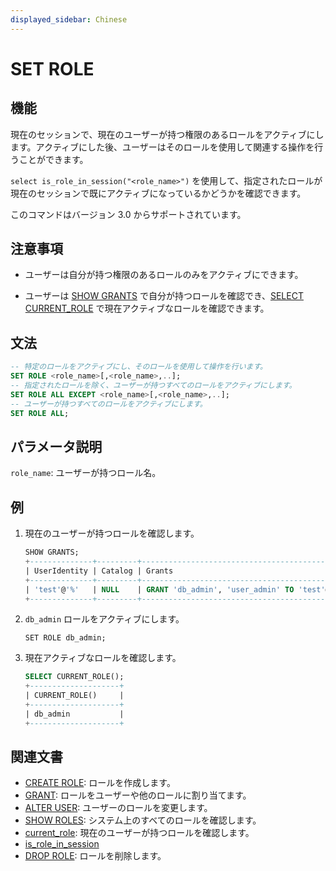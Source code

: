 ```yaml
---
displayed_sidebar: Chinese
---
```


# SET ROLE

## 機能

現在のセッションで、現在のユーザーが持つ権限のあるロールをアクティブにします。アクティブにした後、ユーザーはそのロールを使用して関連する操作を行うことができます。

`select is_role_in_session("<role_name>")` を使用して、指定されたロールが現在のセッションで既にアクティブになっているかどうかを確認できます。

このコマンドはバージョン 3.0 からサポートされています。

## 注意事項

- ユーザーは自分が持つ権限のあるロールのみをアクティブにできます。

- ユーザーは [SHOW GRANTS](SHOW_GRANTS.md) で自分が持つロールを確認でき、[SELECT CURRENT_ROLE](../../sql-functions/utility-functions/current_role.md) で現在アクティブなロールを確認できます。

## 文法

```SQL
-- 特定のロールをアクティブにし、そのロールを使用して操作を行います。
SET ROLE <role_name>[,<role_name>,..];
-- 指定されたロールを除く、ユーザーが持つすべてのロールをアクティブにします。
SET ROLE ALL EXCEPT <role_name>[,<role_name>,..]; 
-- ユーザーが持つすべてのロールをアクティブにします。
SET ROLE ALL;
```

## パラメータ説明

`role_name`: ユーザーが持つロール名。

## 例

1. 現在のユーザーが持つロールを確認します。

    ```SQL
    SHOW GRANTS;
    +--------------+---------+----------------------------------------------+
    | UserIdentity | Catalog | Grants                                       |
    +--------------+---------+----------------------------------------------+
    | 'test'@'%'   | NULL    | GRANT 'db_admin', 'user_admin' TO 'test'@'%' |
    +--------------+---------+----------------------------------------------+
    ```

2. `db_admin` ロールをアクティブにします。

    ```plain
    SET ROLE db_admin;
    ```

3. 現在アクティブなロールを確認します。

    ```SQL
    SELECT CURRENT_ROLE();
    +--------------------+
    | CURRENT_ROLE()     |
    +--------------------+
    | db_admin           |
    +--------------------+
    ```

## 関連文書

- [CREATE ROLE](CREATE_ROLE.md): ロールを作成します。
- [GRANT](GRANT.md): ロールをユーザーや他のロールに割り当てます。
- [ALTER USER](ALTER_USER.md): ユーザーのロールを変更します。
- [SHOW ROLES](SHOW_ROLES.md): システム上のすべてのロールを確認します。
- [current_role](../../sql-functions/utility-functions/current_role.md): 現在のユーザーが持つロールを確認します。
- [is_role_in_session](../../sql-functions/utility-functions/is_role_in_session.md)
- [DROP ROLE](DROP_ROLE.md): ロールを削除します。
